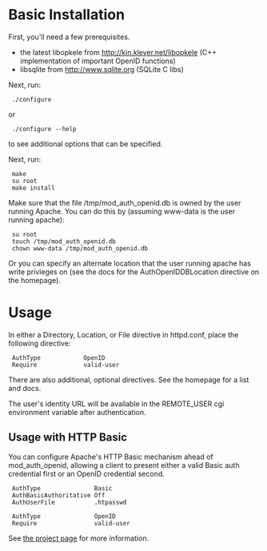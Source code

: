 # Basic Installation

First, you'll need a few prerequisites.

 * the latest libopkele from http://kin.klever.net/libopkele (C++ implementation of important OpenID functions)
 * libsqlite from http://www.sqlite.org (SQLite C libs)

Next, run:

     ./configure

or 

     ./configure --help

to see additional options that can be specified.

Next, run:

     make
     su root
     make install

Make sure that the file /tmp/mod_auth_openid.db is owned by the user running Apache.
You can do this by (assuming www-data is the user running apache):

     su root
     touch /tmp/mod_auth_openid.db
     chown www-data /tmp/mod_auth_openid.db

Or you can specify an alternate location that the user running apache has write 
privieges on (see the docs for the AuthOpenIDDBLocation directive on the homepage).


# Usage
In either a Directory, Location, or File directive in httpd.conf, place the following directive:

     AuthType            OpenID
     Require             valid-user

There are also additional, optional directives.  See the homepage for a list and docs.

The user's identity URL will be available in the REMOTE_USER cgi environment variable after 
authentication.

## Usage with HTTP Basic
You can configure Apache's HTTP Basic mechanism ahead of mod_auth_openid, allowing a client
to present either a valid Basic auth credential first or an OpenID credential second.

     AuthType               Basic
     AuthBasicAuthoritative Off
     AuthUserFile           .htpasswd
    
     AuthType               OpenID
     Require                valid-user


See [the project page](http://findingscience.com/mod_auth_openid) for more information.
